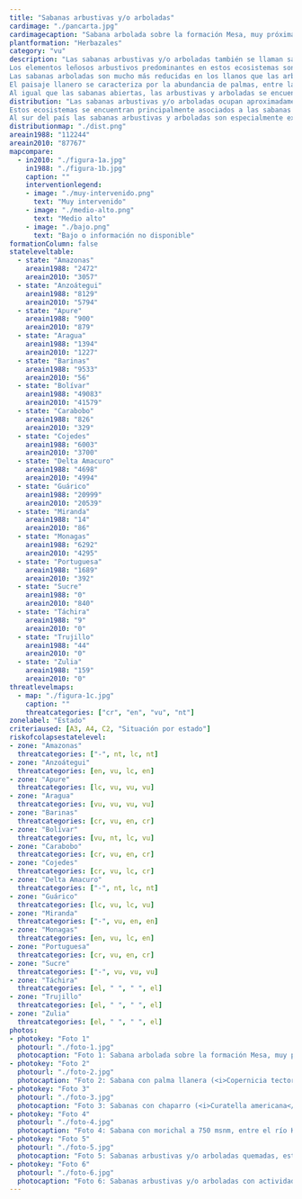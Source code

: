 ```yaml
---
title: "Sabanas arbustivas y/o arboladas"
cardimage: "./pancarta.jpg"
cardimagecaption: "Sabana arbolada sobre la formación Mesa, muy próxima al río Orinoco, estado Anzoátegui. <i>Giuseppe Colonnello</i>"
plantformation: "Herbazales"
category: "vu"
description: "Las sabanas arbustivas y/o arboladas también se llaman sabanas de parque o sabanas de huerto (Foto 1), denominaciones basadas en la fisionomía y formas de crecimiento predominantes, no en la composición florística. En Venezuela, estas formaciones vegetales forman parte de los paisajes llaneros, destacándose en medio de las sabanas herbáceas abiertas, las cuales pueden presentar arbustos y árboles aislados. Cuando las especies leñosas de porte y distribución variable superan 75% de la cobertura, se trata de sabanas arbustivas siempre y cuando el estrato superior esté constituido por arbustos que no superen los 80 cm de altura. Son sabanas arboladas aquellas cuyo estrato superior está constituido por árboles que llegan a 8 m. Eventualmente se encuentran formaciones intermedias con presencia de varios estratos, por lo cual son llamadas sabanas arbustivas y arboladas (Huber 2007).<br><br>
Los elementos leñosos arbustivos predominantes en estos ecosistemas son <i>Curatella americana</i> (chaparro) (Foto 1), <i>Bowdichia virgilioides</i> (alcornoque) y <i>Byrsonima crassifolia</i> (manteco). Estas especies poseen adaptaciones fisiológicas y morfológicas que le permiten ser subsiempreverdes y realizar el período de floración en época de sequía. Otras especies arbustivas frecuentes y típicamente sabaneras son <i>Cochlospermum vitifolium</i> (botuto o carnaval), <i>Roupala montana</i> (carne asada) y <i>Genipa americana</i> (caruto), entre otras (Huber 2007).<br><br>
Las sabanas arboladas son mucho más reducidas en los llanos que las arbustivas. En el norte del estado Guárico se observan las sabanas con “matas”, islas arbóreas o bosquecillos muy característicos de entre 100 m y 200 m de diámetro rodeados de una matriz de sabana arbustiva con chaparro y manteco. En algunos casos las matas son reducidas (probablemente por causas antrópicas) a uno o pocos árboles grandes, casi siempre representados por <i>Cassia moschata</i> (cañafístolo), <i>Enterolobium cyclocarpum</i> (caro caro) o <i>Copaifera officinalis</i> (aceite) (Huber 2007, San José & Montes 2007). Otras sabanas arboladas muy características son las de <i>Platycarpum orinocense</i> (picatón) y <i>Chaunochiton angustifolium</i> (copito negro) en el estado Amazonas.<br><br>
El paisaje llanero se caracteriza por la abundancia de palmas, entre las cuales algunas forman extensas colonias y representan tipos de sabanas “arboladas” muy típicas, a pesar de no ser árboles en el sentido botánico estricto. Especialmente tres especies de palmas son elementos florísticos imprescindibles en grandes extensiones de sabanas neotropicales: la palma moriche (<i>Mauritia flexuosa</i>) presente en muchas zonas húmedas como los morichales, especialmente en la mitad meridional de la Gran Sabana y en los bosques de galería que cruzan las sabanas llaneras y guayanesas; la palma llanera (<i>Copernicia tectorum</i>) (Foto 2), que forma extensos palmares en Guárico, en zonas con inundaciones temporales; y la palma corozo (<i>Acrocomia aculeata</i>) con su tallo fuertemente armado y que aparece solitaria o en pequeños grupos.<br><br>
Al igual que las sabanas abiertas, las arbustivas y arboladas se encuentran en áreas con un clima biestacional, caracterizado por una temperatura media anual mayor a 24°C y un régimen pluviométrico que oscila entre 800 y 1.800 mm; las precipitaciones se distribuyen sobre dos períodos, uno lluvioso (“invierno”, entre mayo y noviembre) y otro seco (“verano”, entre diciembre y abril o mayo). Estas características hacen que predominen árboles de porte bajo o medio, perennifolios o brevideciduos, con hojas de tamaño medio escleromorfas, y con una sincronización de renovación foliar y reproducción en la época seca (Sarmiento 1990, Huber 2007)."
distribution: "Las sabanas arbustivas y/o arboladas ocupan aproximadamente 88.334 km2, lo que equivale a 10% de la superficie de Venezuela (Figura 1).<br><br>
Estos ecosistemas se encuentran principalmente asociados a las sabanas de banco en el estado Guárico (Tabla 1). También están presentes en Anzoátegui (Foto 3), Monagas y Delta Amacuro, con una extensión bastante continua en la vertiente sur de la cordillera de la Costa en Miranda, Aragua, Carabobo y Yaracuy (Tabla 1). Algunos remanentes aislados permanecen en Cojedes, Portuguesa y Apure (Ramia 1993).<br><br>
Al sur del país las sabanas arbustivas y arboladas son especialmente extensas a lo largo del río Orinoco, donde se encuentran los chaparrales (sabanas con <i>Curatella americana</i>) más densos y mejor desarrollados de Venezuela (Figura 1). En la Gran Sabana meridional crecen los morichales sabaneros más extensos del país en las planicies aluviales del valle del río Kukenán (Foto 4). En Amazonas las sabanas arbustivas se encuentran en pequeñas manchas aisladas en la cuenca del río Ventuari, siendo el chaparro (<i>Curatella americana</i>) el elemento leñoso predominante; en la cuenca del río Manapiare se han encontrado sabanas arboladas de cerro dominadas por <i>Mezia huberi</i>, una Malpighiacea endémica de esta zona. En los alrededores de Puerto Ayacucho hasta el río Ventuari inferior se encuentran las sabanas arboladas con picatón (<i>Platycarpum orinocense</i>), árbol característico y emblemático de este ecosistema en el estado Amazonas."
distributionmap: "./dist.png"
areain1988: "112244"
areain2010: "87767"
mapcompare:
  - in2010: "./figura-1a.jpg"
    in1988: "./figura-1b.jpg"
    caption: ""
    interventionlegend:
    - image: "./muy-intervenido.png"
      text: "Muy intervenido"
    - image: "./medio-alto.png"
      text: "Medio alto"
    - image: "./bajo.png"
      text: "Bajo o información no disponible"
formationColumn: false
stateleveltable:
  - state: "Amazonas"
    areain1988: "2472"
    areain2010: "3057"
  - state: "Anzoátegui"
    areain1988: "8129"
    areain2010: "5794"
  - state: "Apure"
    areain1988: "900"
    areain2010: "879"
  - state: "Aragua"
    areain1988: "1394"
    areain2010: "1227"
  - state: "Barinas"
    areain1988: "9533"
    areain2010: "56"
  - state: "Bolívar"
    areain1988: "49083"
    areain2010: "41579"
  - state: "Carabobo"
    areain1988: "826"
    areain2010: "329"
  - state: "Cojedes"
    areain1988: "6003"
    areain2010: "3700"
  - state: "Delta Amacuro"
    areain1988: "4698"
    areain2010: "4994"
  - state: "Guárico"
    areain1988: "20999"
    areain2010: "20539"
  - state: "Miranda"
    areain1988: "14"
    areain2010: "86"
  - state: "Monagas"
    areain1988: "6292"
    areain2010: "4295"
  - state: "Portuguesa"
    areain1988: "1689"
    areain2010: "392"
  - state: "Sucre"
    areain1988: "0"
    areain2010: "840"
  - state: "Táchira"
    areain1988: "9"
    areain2010: "0"
  - state: "Trujillo"
    areain1988: "44"
    areain2010: "0"
  - state: "Zulia"
    areain1988: "159"
    areain2010: "0"
threatlevelmaps:
  - map: "./figura-1c.jpg"
    caption: ""
    threatcategories: ["cr", "en", "vu", "nt"]
zonelabel: "Estado"
criteriaused: [A3, A4, C2, "Situación por estado"]
riskofcolapsestatelevel:
- zone: "Amazonas"
  threatcategories: ["-", nt, lc, nt]
- zone: "Anzoátegui"
  threatcategories: [en, vu, lc, en]
- zone: "Apure"
  threatcategories: [lc, vu, vu, vu]
- zone: "Aragua"
  threatcategories: [vu, vu, vu, vu]
- zone: "Barinas"
  threatcategories: [cr, vu, en, cr]
- zone: "Bolívar"
  threatcategories: [vu, nt, lc, vu]
- zone: "Carabobo"
  threatcategories: [cr, vu, en, cr]
- zone: "Cojedes"
  threatcategories: [cr, vu, lc, cr]
- zone: "Delta Amacuro"
  threatcategories: ["-", nt, lc, nt]
- zone: "Guárico"
  threatcategories: [lc, vu, lc, vu]
- zone: "Miranda"
  threatcategories: ["-", vu, en, en]
- zone: "Monagas"
  threatcategories: [en, vu, lc, en]
- zone: "Portuguesa"
  threatcategories: [cr, vu, en, cr]
- zone: "Sucre"
  threatcategories: ["-", vu, vu, vu]
- zone: "Táchira"
  threatcategories: [el, " ", " ", el]
- zone: "Trujillo"
  threatcategories: [el, " ", " ", el]
- zone: "Zulia"
  threatcategories: [el, " ", " ", el]
photos:
- photokey: "Foto 1"
  photourl: "./foto-1.jpg"
  photocaption: "Foto 1: Sabana arbolada sobre la formación Mesa, muy próxima al río Orinoco, estado Anzoátegui. <i>Giuseppe Colonnello</i>"
- photokey: "Foto 2"
  photourl: "./foto-2.jpg"
  photocaption: "Foto 2: Sabana con palma llanera (<i>Copernicia tectorum</i>), esteros de Camaguán, estado Guárico. <i>Sergio Zambrano-Martínez</i>"
- photokey: "Foto 3"
  photourl: "./foto-3.jpg"
  photocaption: "Foto 3: Sabanas con chaparro (<i>Curatella americana</i>), estado Anzoátegui. César Molina"
- photokey: "Foto 4"
  photourl: "./foto-4.jpg"
  photocaption: "Foto 4: Sabana con morichal a 750 msnm, entre el río Kukenán y Santa Elena, estado Bolívar. <i>Giuseppe Colonnello</i>"
- photokey: "Foto 5"
  photourl: "./foto-5.jpg"
  photocaption: "Foto 5: Sabanas arbustivas y/o arboladas quemadas, estado Anzoátegui. <i>César Molina</i>"
- photokey: "Foto 6"
  photourl: "./foto-6.jpg"
  photocaption: "Foto 6: Sabanas arbustivas y/o arboladas con actividad ganadera y poliductos petroleros, estado Anzoátegui. <i>Mariana Hernández Montilla</i>"
---
```

